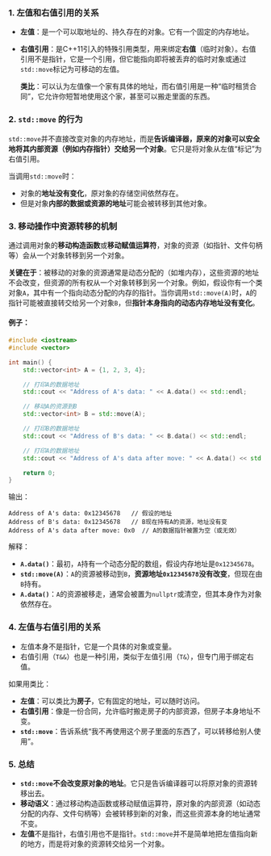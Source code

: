 ### 1. **左值和右值引用的关系**
- **左值**：是一个可以取地址的、持久存在的对象。它有一个固定的内存地址。
- **右值引用**：是C++11引入的特殊引用类型，用来绑定**右值**（临时对象）。右值引用不是指针，它是一个引用，但它能指向即将被丢弃的临时对象或通过`std::move`标记为可移动的左值。

   **类比**：可以认为左值像一个家有具体的地址，而右值引用是一种“临时租赁合同”，它允许你短暂地使用这个家，甚至可以搬走里面的东西。

### 2. **`std::move` 的行为**
`std::move`并不直接改变对象的内存地址，而是**告诉编译器，原来的对象可以安全地将其内部资源（例如内存指针）交给另一个对象**。它只是将对象从左值“标记”为右值引用。

当调用`std::move`时：
- 对象的**地址没有变化**，原对象的存储空间依然存在。
- 但是对象**内部的数据或资源的地址**可能会被转移到其他对象。
  
### 3. **移动操作中资源转移的机制**
通过调用对象的**移动构造函数**或**移动赋值运算符**，对象的资源（如指针、文件句柄等）会从一个对象转移到另一个对象。

**关键在于**：被移动的对象的资源通常是动态分配的（如堆内存），这些资源的地址不会改变，但资源的所有权从一个对象转移到另一个对象。例如，假设你有一个类对象`A`，其中有一个指向动态分配的内存的指针。当你调用`std::move(A)`时，`A`的指针可能被直接转交给另一个对象`B`，但**指针本身指向的动态内存地址没有变化**。

#### 例子：
```cpp
#include <iostream>
#include <vector>

int main() {
    std::vector<int> A = {1, 2, 3, 4};

    // 打印A的数据地址
    std::cout << "Address of A's data: " << A.data() << std::endl;

    // 移动A的资源到B
    std::vector<int> B = std::move(A);

    // 打印B的数据地址
    std::cout << "Address of B's data: " << B.data() << std::endl;

    // 打印A的数据地址
    std::cout << "Address of A's data after move: " << A.data() << std::endl;

    return 0;
}
```

输出：
```
Address of A's data: 0x12345678   // 假设的地址
Address of B's data: 0x12345678   // B现在持有A的资源，地址没有变
Address of A's data after move: 0x0  // A的数据指针被置为空（或无效）
```

解释：
- **`A.data()`**：最初，`A`持有一个动态分配的数组，假设内存地址是`0x12345678`。
- **`std::move(A)`**：`A`的资源被移动到`B`，**资源地址`0x12345678`没有改变**，但现在由`B`持有。
- **`A.data()`**：`A`的资源被移走，通常会被置为`nullptr`或清空，但其本身作为对象依然存在。

### 4. **左值与右值引用的关系**
- 左值本身不是指针，它是一个具体的对象或变量。
- 右值引用（`T&&`）也是一种引用，类似于左值引用（`T&`），但专门用于绑定右值。

如果用类比：
- **左值**：可以类比为**房子**，它有固定的地址，可以随时访问。
- **右值引用**：像是一份合同，允许临时搬走房子的内部资源，但房子本身地址不变。
- **`std::move`**：告诉系统“我不再使用这个房子里面的东西了，可以转移给别人使用”。

### 5. **总结**
- **`std::move`不会改变原对象的地址**。它只是告诉编译器可以将原对象的资源转移出去。
- **移动语义**：通过移动构造函数或移动赋值运算符，原对象的内部资源（如动态分配的内存、文件句柄等）会被转移到新的对象，而这些资源本身的地址通常不变。
- **左值**不是指针，右值引用也不是指针。`std::move`并不是简单地把左值指向新的地方，而是将对象的资源转交给另一个对象。